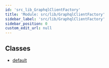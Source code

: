 ```yaml
---
id: 'src_lib_GraphqlClientFactory'
title: 'Module: src/lib/GraphqlClientFactory'
sidebar_label: 'src/lib/GraphqlClientFactory'
sidebar_position: 0
custom_edit_url: null
---
```


## Classes

- [default](../classes/src_lib_GraphqlClientFactory.default.md)
